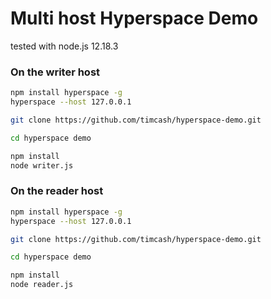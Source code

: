 # Multi host Hyperspace Demo

tested with node.js 12.18.3

### On the writer host

```sh
npm install hyperspace -g
hyperspace --host 127.0.0.1

git clone https://github.com/timcash/hyperspace-demo.git

cd hyperspace demo

npm install
node writer.js
```

### On the reader host

```sh
npm install hyperspace -g
hyperspace --host 127.0.0.1

git clone https://github.com/timcash/hyperspace-demo.git

cd hyperspace demo

npm install
node reader.js
```
